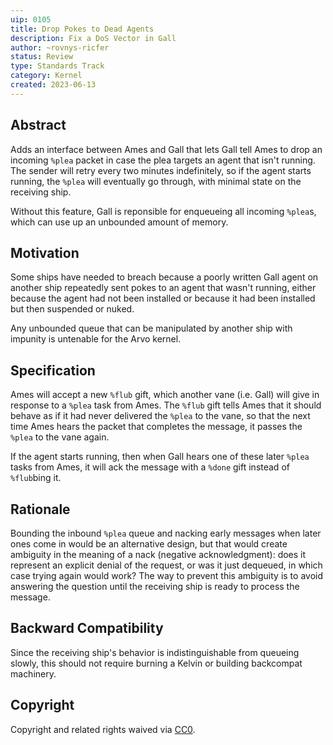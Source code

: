 ```yaml
---
uip: 0105
title: Drop Pokes to Dead Agents
description: Fix a DoS Vector in Gall
author: ~rovnys-ricfer
status: Review
type: Standards Track
category: Kernel
created: 2023-06-13
---
```


## Abstract

Adds an interface between Ames and Gall that lets Gall tell Ames to drop an incoming `%plea` packet in case the plea targets an agent that isn't running.  The sender will retry every two minutes indefinitely, so if the agent starts running, the `%plea` will eventually go through, with minimal state on the receiving ship.

Without this feature, Gall is reponsible for enqueueing all incoming `%plea`s, which can use up an unbounded amount of memory.

## Motivation

Some ships have needed to breach because a poorly written Gall agent on another ship repeatedly sent pokes to an agent that wasn't running, either because the agent had not been installed or because it had been installed but then suspended or nuked.

Any unbounded queue that can be manipulated by another ship with impunity is untenable for the Arvo kernel.

## Specification

Ames will accept a new `%flub` gift, which another vane (i.e. Gall) will give in response to a `%plea` task from Ames.  The `%flub` gift tells Ames that it should behave as if it had never delivered the `%plea` to the vane, so that the next time Ames hears the packet that completes the message, it passes the `%plea` to the vane again.

If the agent starts running, then when Gall hears one of these later `%plea` tasks from Ames, it will ack the message with a `%done` gift instead of `%flub`bing it.

## Rationale

Bounding the inbound `%plea` queue and nacking early messages when later ones come in would be an alternative design, but that would create ambiguity in the meaning of a nack (negative acknowledgment): does it represent an explicit denial of the request, or was it just dequeued, in which case trying again would work?  The way to prevent this ambiguity is to avoid answering the question until the receiving ship is ready to process the message.

## Backward Compatibility

Since the receiving ship's behavior is indistinguishable from queueing slowly, this should not require burning a Kelvin or building backcompat machinery.

## Copyright

Copyright and related rights waived via [CC0](../LICENSE.md).
